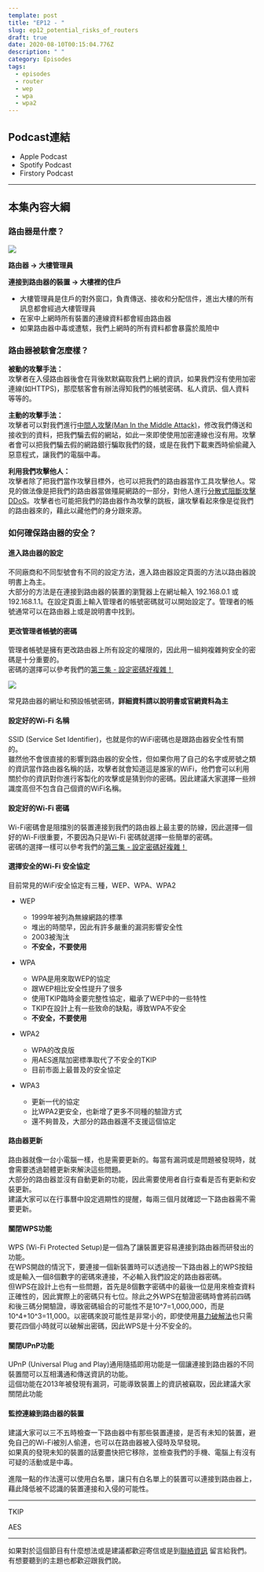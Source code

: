 ```yaml
---
template: post
title: "EP12 - "
slug: ep12_potential_risks_of_routers
draft: true
date: 2020-08-10T00:15:04.776Z
description: " "
category: Episodes
tags:
  - episodes
  - router
  - wep
  - wpa
  - wpa2
---
```

## Podcast連結

* Apple Podcast
* Spotify Podcast
* Firstory Podcast

- - -

## 本集內容大綱

### 路由器是什麼？

![](/media/router_diagram.png)

**路由器 → 大樓管理員**

**連接到路由器的裝置 → 大樓裡的住戶**

* 大樓管理員是住戶的對外窗口，負責傳送、接收和分配信件，進出大樓的所有訊息都會經過大樓管理員
* 在家中上網時所有裝置的連線資料都會經由路由器
* 如果路由器中毒或遭駭，我們上網時的所有資料都會暴露於風險中

### 路由器被駭會怎麼樣？

**被動的攻擊手法：**\
攻擊者在入侵路由器後會在背後默默竊取我們上網的資訊，如果我們沒有使用加密連線(如HTTPS)，那麼駭客會有辦法得知我們的帳號密碼、私人資訊、個人資料等等的。

**主動的攻擊手法：**\
攻擊者可以對我們進行[中間人攻擊(Man In the Middle Attack)](ep4-do-we-need-vpn#man-in-the-middle-attack-中間人攻擊)，修改我們傳送和接收到的資料，把我們騙去假的網站，如此一來即使使用加密連線也沒有用。攻擊者會可以把我們騙去假的網路銀行騙取我們的錢，或是在我們下載東西時偷偷藏入惡意程式，讓我們的電腦中毒。

**利用我們攻擊他人：**\
攻擊者除了把我們當作攻擊目標外，也可以把我們的路由器當作工具攻擊他人。常見的做法像是把我們的路由器當做殭屍網路的一部分，對他人進行[分散式阻斷攻擊DDoS](EP2-what-is-infosec#常見的駭客攻擊手法)。攻擊者也可能把我們的路由器作為攻擊的跳板，讓攻擊看起來像是從我們的路由器來的，藉此以藏他們的身分跟來源。

### 如何確保路由器的安全？

#### 進入路由器的設定

不同廠商和不同型號會有不同的設定方法，進入路由器設定頁面的方法以路由器說明書上為主。\
大部分的方法是在連接到路由器的裝置的瀏覽器上在網址輸入 192.168.0.1 或 192.168.1.1。在設定頁面上輸入管理者的帳號密碼就可以開始設定了。管理者的帳號通常可以在路由器上或是說明書中找到。

#### 更改管理者帳號的密碼

管理者帳號是擁有更改路由器上所有設定的權限的，因此用一組夠複雜夠安全的密碼是十分重要的。\
密碼的選擇可以參考我們的[第三集 - 設定密碼好複雜！](EP3-why-does-password-has-to-be-so-complicated)

![](/media/router_defaultpassword.jpg)

常見路由器的網址和預設帳號密碼，**詳細資料請以說明書或官網資料為主**

#### 設定好的Wi-Fi 名稱

SSID (Service Set Identifier)，也就是你的WiFi密碼也是跟路由器安全性有關的。\
雖然他不會很直接的影響到路由器的安全性，但如果你用了自己的名字或房號之類的資訊當作路由器名稱的話，攻擊者就會知道這是誰家的WiFi，他們會可以利用關於你的資訊對你進行客製化的攻擊或是猜到你的密碼。因此建議大家選擇一些辨識度高但不包含自己個資的WiFi名稱。

#### 設定好的Wi-Fi 密碼

Wi-Fi密碼會是阻擋別的裝置連接到我們的路由器上最主要的防線，因此選擇一個好的Wi-Fi很重要，不要因為只是Wi-Fi 密碼就選擇一些簡單的密碼。\
密碼的選擇一樣可以參考我們的[第三集 - 設定密碼好複雜！](EP3-why-does-password-has-to-be-so-complicated)

#### 選擇安全的Wi-Fi 安全協定

目前常見的WiFi安全協定有三種，WEP、WPA、WPA2

* WEP

  * 1999年被列為無線網路的標準
  * 堆出的時間早，因此有許多嚴重的漏洞影響安全性
  * 2003被淘汰
  * **不安全，不要使用**
* WPA

  * WPA是用來取WEP的協定
  * 跟WEP相比安全性提升了很多
  * 使用TKIP臨時金要完整性協定，繼承了WEP中的一些特性
  * TKIP在設計上有一些致命的缺點，導致WPA不安全
  * **不安全，不要使用**
* WPA2

  * WPA的改良版
  * 用AES進階加密標準取代了不安全的TKIP
  * 目前市面上最普及的安全協定
* WPA3

  * 更新一代的協定
  * 比WPA2更安全，也新增了更多不同種的驗證方式
  * 還不夠普及，大部分的路由器還不支援這個協定

#### 路由器更新

路由器就像一台小電腦一樣，也是需要更新的。每當有漏洞或是問題被發現時，就會需要透過韌體更新來解決這些問題。\
大部分的路由器並沒有自動更新的功能，因此需要使用者自行查看是否有更新和安裝更新。\
建議大家可以在行事曆中設定週期性的提醒，每兩三個月就確認一下路由器需不需要更新。

#### 關閉WPS功能

WPS (Wi-Fi Protected Setup)是一個為了讓裝置更容易連接到路由器而研發出的功能。\
在WPS開啟的情況下，要連接一個新裝置時可以透過按一下路由器上的WPS按鈕或是輸入一個8個數字的密碼來連接，不必輸入我們設定的路由器密碼。\
但WPS在設計上也有一些問題，首先是8個數字密碼中的最後一位是用來檢查資料正確性的，因此實際上的密碼只有七位。除此之外WPS在驗證密碼時會將前四碼和後三碼分開驗證，導致密碼組合的可能性不是10^7=1,000,000，而是10^4+10^3=11,000。以密碼來說可能性是非常小的，即使使用[暴力破解法](EP3-why-does-password-has-to-be-so-complicated#%E6%9A%B4%E5%8A%9B%E7%A0%B4%E8%A7%A3%E6%B3%95-brute-force-attack)也只需要花四個小時就可以破解出密碼，因此WPS是十分不安全的。

#### 關閉UPnP功能

UPnP (Universal Plug and Play)通用隨插即用功能是一個讓連接到路由器的不同裝置間可以互相溝通和傳送資訊的功能。\
這個功能在2013年被發現有漏洞，可能導致裝置上的資訊被竊取，因此建議大家關閉此功能

#### 監控連線到路由器的裝置

建議大家可以三不五時檢查一下路由器中有那些裝置連接，是否有未知的裝置，避免自己的Wi-Fi被別人偷連，也可以在路由器被入侵時及早發現。\
如果真的發現未知的裝置的話要盡快把它移除，並檢查我們的手機、電腦上有沒有可疑的活動或是中毒。

進階一點的作法還可以使用白名單，讓只有白名單上的裝置可以連接到路由器上，藉此降低被不認識的裝置連接和入侵的可能性。

- - -

TKIP

AES

- - -

如果對於這個節目有什麼想法或是建議都歡迎寄信或是到[聯絡資訊](/pages/contacts) 留言給我們。 有想要聽到的主題也都歡迎跟我們說。